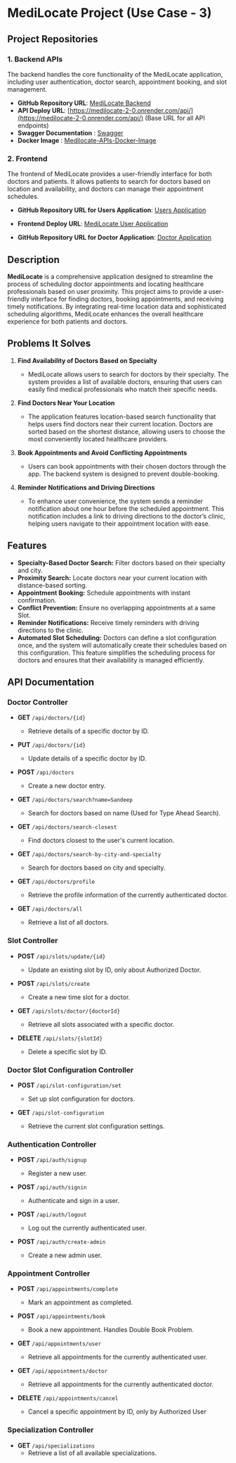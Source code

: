 # MediLocate Project (Use Case - 3)

## Project Repositories

### 1. Backend APIs
The backend handles the core functionality of the MediLocate application, including user authentication, doctor search, appointment booking, and slot management.

- **GitHub Repository URL**: [MediLocate Backend](https://github.com/001sudhanshu001/medilocate)
- **API Deploy URL**: [https://medilocate-2-0.onrender.com/api/](https://medilocate-2-0.onrender.com/api/) (Base URL for all API endpoints)
- **Swagger Documentation** : [Swagger](https://medilocate-2-0.onrender.com/swagger-ui/index.html)
- **Docker Image** : [Medilocate-APIs-Docker-Image](https://hub.docker.com/repository/docker/sudhanshu00i/medilocate/general)

### 2. Frontend
The frontend of MediLocate provides a user-friendly interface for both doctors and patients. It allows patients to search for doctors based on location and availability, and doctors can manage their appointment schedules.

- **GitHub Repository URL for Users Application**: [Users Application](https://github.com/paras210/DoctorFrontend/tree/main/frontend)
- **Frontend Deploy URL**: [MediLocate User Application](https://medilocate.netlify.app/)

- **GitHub Repository URL for Doctor Application**: [Doctor Application](https://github.com/Sushm18/medilocate)


## Description

**MediLocate** is a comprehensive application designed to streamline the process of scheduling doctor appointments and locating healthcare professionals based on user proximity. This project aims to provide a user-friendly interface for finding doctors, booking appointments, and receiving timely notifications. By integrating real-time location data and sophisticated scheduling algorithms, MediLocate enhances the overall healthcare experience for both patients and doctors.

## Problems It Solves

1. **Find Availability of Doctors Based on Specialty**
    - MediLocate allows users to search for doctors by their specialty. The system provides a list of available doctors, ensuring that users can easily find medical professionals who match their specific needs.

2. **Find Doctors Near Your Location**
    - The application features location-based search functionality that helps users find doctors near their current location. Doctors are sorted based on the shortest distance, allowing users to choose the most conveniently located healthcare providers.
   
3. **Book Appointments and Avoid Conflicting Appointments**
   - Users can book appointments with their chosen doctors through the app. The backend system is designed to prevent double-booking.
4. **Reminder Notifications and Driving Directions**
    - To enhance user convenience, the system sends a reminder notification about one hour before the scheduled appointment. This notification includes a link to driving directions to the doctor’s clinic, helping users navigate to their appointment location with ease.

## Features

- **Specialty-Based Doctor Search:** Filter doctors based on their specialty and city.
- **Proximity Search:** Locate doctors near your current location with distance-based sorting.
- **Appointment Booking:** Schedule appointments with instant confirmation.
- **Conflict Prevention:** Ensure no overlapping appointments at a same Slot.
- **Reminder Notifications:** Receive timely reminders with driving directions to the clinic.
- **Automated Slot Scheduling:** Doctors can define a slot configuration once, and the system will automatically create their schedules based on this configuration. This feature simplifies the scheduling process for doctors and ensures that their availability is managed efficiently.

## API Documentation

### Doctor Controller

- **GET** `/api/doctors/{id}`
   - Retrieve details of a specific doctor by ID.

- **PUT** `/api/doctors/{id}`
   - Update details of a specific doctor by ID.

- **POST** `/api/doctors`
   - Create a new doctor entry.

- **GET** `/api/doctors/search?name=Sandeep`
   - Search for doctors based on name (Used for Type Ahead Search).

- **GET** `/api/doctors/search-closest`
   - Find doctors closest to the user's current location.

- **GET** `/api/doctors/search-by-city-and-specialty`
   - Search for doctors based on city and specialty.

- **GET** `/api/doctors/profile`
   - Retrieve the profile information of the currently authenticated doctor.

- **GET** `/api/doctors/all`
   - Retrieve a list of all doctors.

### Slot Controller

- **POST** `/api/slots/update/{id}`
   - Update an existing slot by ID, only about Authorized Doctor.

- **POST** `/api/slots/create`
   - Create a new time slot for a doctor.

- **GET** `/api/slots/doctor/{doctorId}`
   - Retrieve all slots associated with a specific doctor.

- **DELETE** `/api/slots/{slotId}`
   - Delete a specific slot by ID.

### Doctor Slot Configuration Controller

- **POST** `/api/slot-configuration/set`
   - Set up slot configuration for doctors.

- **GET** `/api/slot-configuration`
   - Retrieve the current slot configuration settings.

### Authentication Controller

- **POST** `/api/auth/signup`
   - Register a new user.

- **POST** `/api/auth/signin`
   - Authenticate and sign in a user.

- **POST** `/api/auth/logout`
   - Log out the currently authenticated user.

- **POST** `/api/auth/create-admin`
   - Create a new admin user.

### Appointment Controller

- **POST** `/api/appointments/complete`
   - Mark an appointment as completed.

- **POST** `/api/appointments/book`
   - Book a new appointment. Handles Double Book Problem.

- **GET** `/api/appointments/user`
   - Retrieve all appointments for the currently authenticated user.

- **GET** `/api/appointments/doctor`
   - Retrieve all appointments for the currently authenticated doctor.

- **DELETE** `/api/appointments/cancel`
   - Cancel a specific appointment by ID, only by Authorized User

### Specialization Controller

- **GET** `/api/specializations`
   - Retrieve a list of all available specializations.


